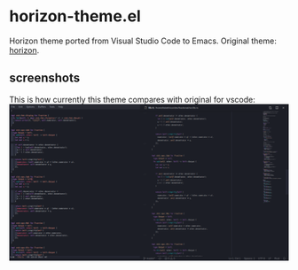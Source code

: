# horizon-theme.el
Horizon theme ported from Visual Studio Code to Emacs.
Original theme: [horizon](https://horizontheme.netlify.com/).

## screenshots
This is how currently this theme compares with original for vscode:
![emacs-vs-vscode](./screenshots/screenshot.png)
